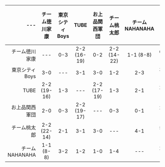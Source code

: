 | --- | チーム徳川家康 | 東京シティBoys | TUBE | お上品関西軍団 | チーム桃太郎 | チームNAHANAHA | チーム勝敗 | チーム順位|
| ----: | :---: | :---: | :---: | :---: | :---: | :---: | :---: | :---: |
| チーム徳川家康 | --- | 0-3 | 2-2 (16-19) | 0-2 | 2-2 (14-22) | 1-1 (8-8) | 0-4 | -- |
| 東京シティBoys | 3-0 | --- | 3-1 | 3-0 | 1-2 | 2-3 | 3-2 | -- |
| TUBE | 2-2 (19-16) | 1-3 | --- | 2-2 (17-19) | 1-3 | 2-1 | 2-3 | -- |
| お上品関西軍団 | 2-0 | 0-3 | 2-2 (19-17) | --- | 0-3 | 0-1 | 2-3 | -- |
| チーム桃太郎 | 2-2 (22-14) | 2-1 | 3-1 | 3-0 | --- | 4-1 | 5-0 | -- |
| チームNAHANAHA | 1-1 (8-8) | 3-2 | 1-2 | 1-0 | 1-4 | --- | 2-2 | -- |
